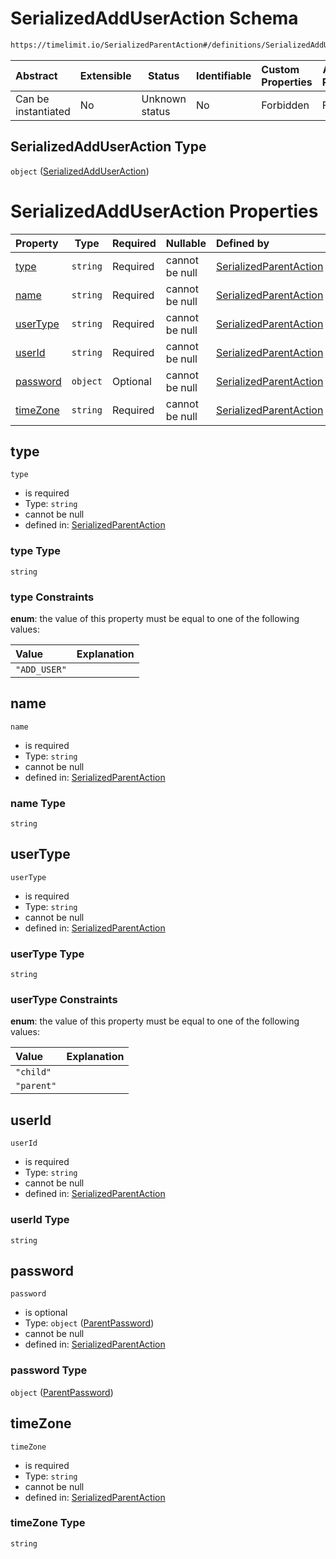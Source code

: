 # SerializedAddUserAction Schema

```txt
https://timelimit.io/SerializedParentAction#/definitions/SerializedAddUserAction
```




| Abstract            | Extensible | Status         | Identifiable | Custom Properties | Additional Properties | Access Restrictions | Defined In                                                                                        |
| :------------------ | ---------- | -------------- | ------------ | :---------------- | --------------------- | ------------------- | ------------------------------------------------------------------------------------------------- |
| Can be instantiated | No         | Unknown status | No           | Forbidden         | Forbidden             | none                | [SerializedParentAction.schema.json\*](SerializedParentAction.schema.json "open original schema") |

## SerializedAddUserAction Type

`object` ([SerializedAddUserAction](serializedparentaction-definitions-serializedadduseraction.md))

# SerializedAddUserAction Properties

| Property              | Type     | Required | Nullable       | Defined by                                                                                                                                                                                                              |
| :-------------------- | -------- | -------- | -------------- | :---------------------------------------------------------------------------------------------------------------------------------------------------------------------------------------------------------------------- |
| [type](#type)         | `string` | Required | cannot be null | [SerializedParentAction](serializedparentaction-definitions-serializedadduseraction-properties-type.md "https&#x3A;//timelimit.io/SerializedParentAction#/definitions/SerializedAddUserAction/properties/type")         |
| [name](#name)         | `string` | Required | cannot be null | [SerializedParentAction](serializedparentaction-definitions-serializedadduseraction-properties-name.md "https&#x3A;//timelimit.io/SerializedParentAction#/definitions/SerializedAddUserAction/properties/name")         |
| [userType](#userType) | `string` | Required | cannot be null | [SerializedParentAction](serializedparentaction-definitions-serializedadduseraction-properties-usertype.md "https&#x3A;//timelimit.io/SerializedParentAction#/definitions/SerializedAddUserAction/properties/userType") |
| [userId](#userId)     | `string` | Required | cannot be null | [SerializedParentAction](serializedparentaction-definitions-serializedadduseraction-properties-userid.md "https&#x3A;//timelimit.io/SerializedParentAction#/definitions/SerializedAddUserAction/properties/userId")     |
| [password](#password) | `object` | Optional | cannot be null | [SerializedParentAction](serializedparentaction-definitions-parentpassword.md "https&#x3A;//timelimit.io/SerializedParentAction#/definitions/SerializedAddUserAction/properties/password")                              |
| [timeZone](#timeZone) | `string` | Required | cannot be null | [SerializedParentAction](serializedparentaction-definitions-serializedadduseraction-properties-timezone.md "https&#x3A;//timelimit.io/SerializedParentAction#/definitions/SerializedAddUserAction/properties/timeZone") |

## type




`type`

-   is required
-   Type: `string`
-   cannot be null
-   defined in: [SerializedParentAction](serializedparentaction-definitions-serializedadduseraction-properties-type.md "https&#x3A;//timelimit.io/SerializedParentAction#/definitions/SerializedAddUserAction/properties/type")

### type Type

`string`

### type Constraints

**enum**: the value of this property must be equal to one of the following values:

| Value        | Explanation |
| :----------- | ----------- |
| `"ADD_USER"` |             |

## name




`name`

-   is required
-   Type: `string`
-   cannot be null
-   defined in: [SerializedParentAction](serializedparentaction-definitions-serializedadduseraction-properties-name.md "https&#x3A;//timelimit.io/SerializedParentAction#/definitions/SerializedAddUserAction/properties/name")

### name Type

`string`

## userType




`userType`

-   is required
-   Type: `string`
-   cannot be null
-   defined in: [SerializedParentAction](serializedparentaction-definitions-serializedadduseraction-properties-usertype.md "https&#x3A;//timelimit.io/SerializedParentAction#/definitions/SerializedAddUserAction/properties/userType")

### userType Type

`string`

### userType Constraints

**enum**: the value of this property must be equal to one of the following values:

| Value      | Explanation |
| :--------- | ----------- |
| `"child"`  |             |
| `"parent"` |             |

## userId




`userId`

-   is required
-   Type: `string`
-   cannot be null
-   defined in: [SerializedParentAction](serializedparentaction-definitions-serializedadduseraction-properties-userid.md "https&#x3A;//timelimit.io/SerializedParentAction#/definitions/SerializedAddUserAction/properties/userId")

### userId Type

`string`

## password




`password`

-   is optional
-   Type: `object` ([ParentPassword](serializedparentaction-definitions-parentpassword.md))
-   cannot be null
-   defined in: [SerializedParentAction](serializedparentaction-definitions-parentpassword.md "https&#x3A;//timelimit.io/SerializedParentAction#/definitions/SerializedAddUserAction/properties/password")

### password Type

`object` ([ParentPassword](serializedparentaction-definitions-parentpassword.md))

## timeZone




`timeZone`

-   is required
-   Type: `string`
-   cannot be null
-   defined in: [SerializedParentAction](serializedparentaction-definitions-serializedadduseraction-properties-timezone.md "https&#x3A;//timelimit.io/SerializedParentAction#/definitions/SerializedAddUserAction/properties/timeZone")

### timeZone Type

`string`
